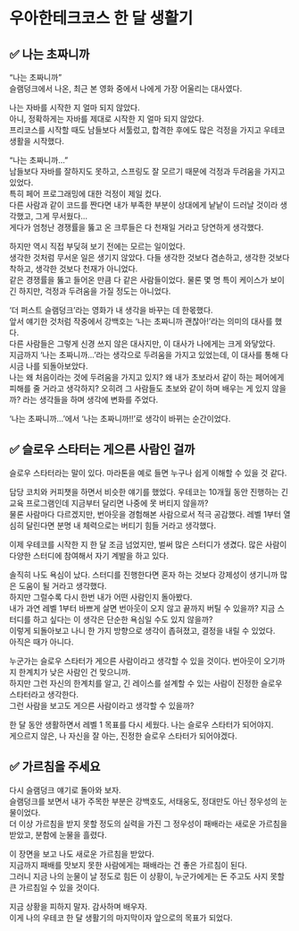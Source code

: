 # 우아한테크코스 한 달 생활기

## ✅ 나는 초짜니까

“나는 초짜니까”  
슬램덩크에서 나온, 최근 본 영화 중에서 나에게 가장 어울리는 대사였다.  

나는 자바를 시작한 지 얼마 되지 않았다.  
아니, 정확하게는 자바를 제대로 시작한 지 얼마 되지 않았다.  
프리코스를 시작할 때도 남들보다 서툴렀고, 합격한 후에도 많은 걱정을 가지고 우테코 생활을 시작했다.  

“나는 초짜니까…”  
남들보다 자바를 잘하지도 못하고, 스프링도 잘 모르기 때문에 걱정과 두려움을 가지고 있었다.  
특히 페어 프로그래밍에 대한 걱정이 제일 컸다.  
다른 사람과 같이 코드를 짠다면 내가 부족한 부분이 상대에게 낱낱이 드러날 것이라 생각했고, 그게 무서웠다…  
게다가 엄청난 경쟁률을 뚫고 온 크루들은 다 천재일 거라고 당연하게 생각했다.  

하지만 역시 직접 부딪혀 보기 전에는 모르는 일이었다.  
생각한 것처럼 무서운 일은 생기지 않았다. 다들 생각한 것보다 겸손하고, 생각한 것보다 착하고, 생각한 것보다 천재가 아니었다.  
같은 경쟁률을 뚫고 들어온 만큼 다 같은 사람들이었다. 물론 몇 명 특이 케이스가 보이긴 하지만, 걱정과 두려움을 가질 정도는 아니었다.  

‘더 퍼스트 슬램덩크’라는 영화가 내 생각을 바꾸는 데 한몫했다.  
앞서 얘기한 것처럼 작중에서 강백호는 ‘나는 초짜니까 괜찮아!’라는 의미의 대사를 했다.  
다른 사람들은 그렇게 신경 쓰지 않은 대사지만, 이 대사가 나에게는 크게 와닿았다.  
지금까지 ‘나는 초짜니까…’라는 생각으로 두려움을 가지고 있었는데, 이 대사를 통해 다시금 나를 되돌아보았다.  
나는 왜 처음이라는 것에 두려움을 가지고 있지? 왜 내가 초보라서 같이 하는 페어에게 피해를 줄 거라고 생각하지? 오히려 그 사람들도 초보와 같이 하며 배우는 게 있지 않을까? 라는 생각들을 하며 생각에 변화를 주었다.  

‘나는 초짜니까…’에서 ‘나는 초짜니까!!’로 생각이 바뀌는 순간이었다.  

## ✅ 슬로우 스타터는 게으른 사람인 걸까

슬로우 스타터라는 말이 있다. 마라톤을 예로 들면 누구나 쉽게 이해할 수 있을 것 같다.  

담당 코치와 커피챗을 하면서 비슷한 얘기를 했었다. 우테코는 10개월 동안 진행하는 긴 교육 프로그램인데 지금부터 달리면 나중에 못 버티지 않을까?  
물론 사람마다 다르겠지만, 번아웃을 경험해본 사람으로서 적극 공감했다. 레벨 1부터 열심히 달린다면 분명 내 체력으로는 버티기 힘들 거라고 생각했다.  

이제 우테코를 시작한 지 한 달 조금 넘었지만, 벌써 많은 스터디가 생겼다. 많은 사람이 다양한 스터디에 참여해서 자기 계발을 하고 있다.  

솔직히 나도 욕심이 났다. 스터디를 진행한다면 혼자 하는 것보다 강제성이 생기니까 많은 도움이 될 거라고 생각했다.  
하지만 그럴수록 다시 한번 내가 어떤 사람인지 돌아봤다.  
내가 과연 레벨 1부터 바쁘게 살면 번아웃이 오지 않고 끝까지 버틸 수 있을까? 지금 스터디를 하고 싶다는 이 생각은 단순한 욕심일 수도 있지 않을까?  
이렇게 되돌아보고 나니 한 가지 방향으로 생각이 좁혀졌고, 결정을 내릴 수 있었다.  
아직은 때가 아니다.  

누군가는 슬로우 스타터가 게으른 사람이라고 생각할 수 있을 것이다. 번아웃이 오기까지 한계치가 낮은 사람인 건 맞으니까.  
하지만 그런 자신의 한계치를 알고, 긴 레이스를 설계할 수 있는 사람이 진정한 슬로우 스타터라고 생각한다.  
그런 사람을 보고도 게으른 사람이라고 생각할 수 있을까?  

한 달 동안 생활하면서 레벨 1 목표를 다시 세웠다. 나는 슬로우 스타터가 되어야지.  
게으르지 않은, 나 자신을 잘 아는, 진정한 슬로우 스타터가 되어야겠다.  

## ✅ 가르침을 주세요

다시 슬램덩크 얘기로 돌아와 보자.  
슬램덩크를 보면서 내가 주목한 부분은 강백호도, 서태웅도, 정대만도 아닌 정우성의 눈물이었다.  
더 이상 가르침을 받지 못할 정도의 실력을 가진 그 정우성이 패배라는 새로운 가르침을 받았고, 분함에 눈물을 흘렸다.  

이 장면을 보고 나도 새로운 가르침을 받았다.  
지금까지 패배를 맛보지 못한 사람에게는 패배라는 건 좋은 가르침이 된다.  
그러니 지금 나의 눈물이 날 정도로 힘든 이 상황이, 누군가에게는 돈 주고도 사지 못할 큰 가르침일 수 있을 것이다.  

지금 상황을 피하지 말자. 감사하며 배우자.  
이게 나의 우테코 한 달 생활기의 마지막이자 앞으로의 목표가 되었다.  
